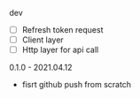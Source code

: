 dev
- [ ] Refresh token request
- [ ] Client layer
- [ ] Http layer for api call

0.1.0 - 2021.04.12
- fisrt github push from scratch